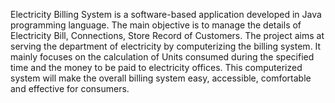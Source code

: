 Electricity Billing System is a software-based application developed in Java programming language. The main objective is to manage the details of Electricity Bill, Connections, Store Record of Customers. The project aims at serving the department of electricity by computerizing the billing system. It mainly focuses on the calculation of Units consumed during the specified time and the money to be paid to electricity offices. This computerized system will make the overall billing system easy, accessible, comfortable and effective for consumers.
